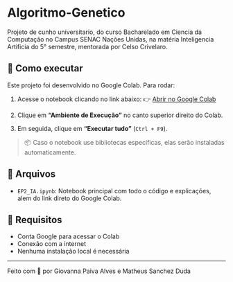 # Algoritmo-Genetico
Projeto de cunho universitario, do curso Bacharelado em Ciencia da Computação no Campus SENAC Nações Unidas, na matéria Inteligencia Artificia do 5° semestre, mentorada por Celso Crivelaro.

## 🚀 Como executar

Este projeto foi desenvolvido no Google Colab. Para rodar:

1. Acesse o notebook clicando no link abaixo:
   👉 [Abrir no Google Colab](https://colab.research.google.com/github/GiPaiva/Algoritmo-Genetico/blob/main/EP2_IA.ipynb)

3. Clique em **“Ambiente de Execução”** no canto superior direito do Colab.

4. Em seguida, clique em **“Executar tudo”** (`Ctrl + F9`).

> 📦 Caso o notebook use bibliotecas específicas, elas serão instaladas automaticamente.

## 📁 Arquivos

- `EP2_IA.ipynb`: Notebook principal com todo o código e explicações, alem do link direto do Google Colab.

## 🧠 Requisitos

- Conta Google para acessar o Colab
- Conexão com a internet
- Nenhuma instalação local é necessária

---

Feito com 💛 por Giovanna Paiva Alves e Matheus Sanchez Duda
